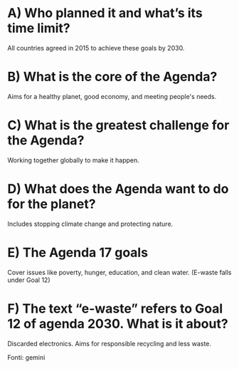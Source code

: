 
# A) Who planned it and what’s its time limit?
All countries agreed in 2015 to achieve these goals by 2030.
# B) What is the core of the Agenda?
Aims for a healthy planet, good economy, and meeting people's needs.
# C) What is the greatest challenge for the Agenda?
Working together globally to make it happen.
# D) What does the Agenda want to do for the planet?
Includes stopping climate change and protecting nature.
# E) The Agenda 17 goals
Cover issues like poverty, hunger, education, and clean water. (E-waste falls under Goal 12)
# F) The text “e-waste” refers to Goal 12 of agenda 2030. What is it about?
 Discarded electronics. Aims for responsible recycling and less waste.


Fonti: gemini